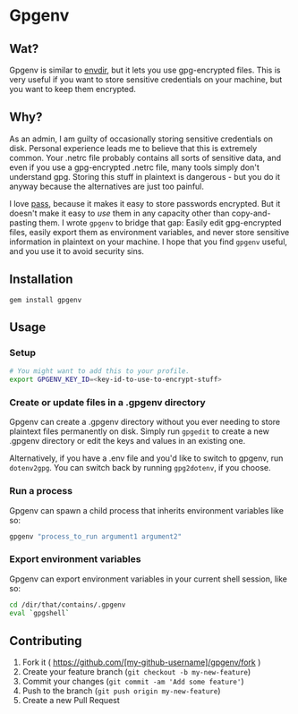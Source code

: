 # Gpgenv

## Wat?
Gpgenv is similar to [envdir](http://cr.yp.to/daemontools/envdir.html), but it lets you use gpg-encrypted 
files. This is very useful if you want to store sensitive credentials on your machine, but you want to 
keep them encrypted. 

## Why?
As an admin, I am guilty of occasionally storing sensitive credentials on disk. Personal experience leads me to believe that this is
extremely common. Your .netrc file probably contains all sorts of sensitive data, and even if you use a gpg-encrypted .netrc file, many tools
simply don't understand gpg. Storing this stuff in plaintext is dangerous - but you do it anyway because the alternatives are just too painful.

I love [pass](http://www.passwordstore.org/), because it makes it easy to store passwords encrypted. But it doesn't make it easy to *use* 
them in any capacity other than copy-and-pasting them. I wrote `gpgenv` to bridge that gap: Easily edit gpg-encrypted files, easily
export them as environment variables, and never store sensitive information in plaintext on your machine. 
I hope that you find `gpgenv` useful, and you use it to avoid security sins.

## Installation
```gem install gpgenv```

## Usage

### Setup
```bash
# You might want to add this to your profile.
export GPGENV_KEY_ID=<key-id-to-use-to-encrypt-stuff>
```

### Create or update files in a .gpgenv directory

Gpgenv can create a .gpgenv directory without you ever needing to store plaintext 
files permanently on disk. Simply run `gpgedit` to create a new .gpgenv 
directory or edit the keys and values in an existing one.

Alternatively, if you have a .env file and you'd like to switch to gpgenv, run
`dotenv2gpg`. You can switch back by running `gpg2dotenv`, if you choose.

### Run a process
Gpgenv can spawn a child process that inherits environment variables like so:
```bash
gpgenv "process_to_run argument1 argument2"
```

### Export environment variables
Gpgenv can export environment variables in your current shell session, like so:
```bash
cd /dir/that/contains/.gpgenv
eval `gpgshell`
```

## Contributing

1. Fork it ( https://github.com/[my-github-username]/gpgenv/fork )
2. Create your feature branch (`git checkout -b my-new-feature`)
3. Commit your changes (`git commit -am 'Add some feature'`)
4. Push to the branch (`git push origin my-new-feature`)
5. Create a new Pull Request
